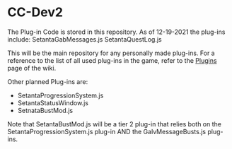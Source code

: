 # CC-Dev2

The Plug-in Code is stored in this repository. 
As of 12-19-2021 the plug-ins include:
SetantaGabMessages.js
SetantaQuestLog.js

This will be the main repository for any personally made plug-ins. For a reference to the list of all used plug-ins in the game, refer to the [Plugins](https://github.com/Setanta357/CC-Dev2/wiki/Plug-ins) page of the wiki.

Other planned Plug-ins are:
* SetantaProgressionSystem.js
* SetantaStatusWindow.js
* SetnataBustMod.js


Note that SetantaBustMod.js will be a tier 2 plug-in that relies both on the SetantaProgressionSystem.js plug-in AND the GalvMessageBusts.js plug-ins.
